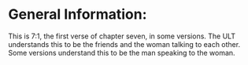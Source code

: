 # General Information:

This is 7:1, the first verse of chapter seven, in some versions. The ULT understands this to be the friends and the woman talking to each other. Some versions understand this to be the man speaking to the woman.